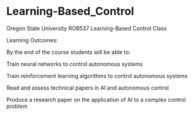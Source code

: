 # Learning-Based_Control
Oregon State University ROB537 Learning-Based Control Class

Learning Outcomes: 

By the end of the course students will be able to: 

Train neural networks to control autonomous systems 

Train reinforcement learning algorithms to control autonomous systems 

Read and assess technical papers in AI and autonomous control 

Produce a research paper on the application of AI to a complex control problem 
